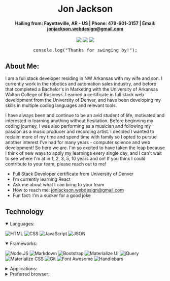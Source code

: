 <div align="center">
 
#  **Jon Jackson** 


#### Hailing from: Fayetteville, AR - US | Phone: 479-601-3157 | Email: jonjackson.webdesign@gmail.com
 
 <a href="https://jonjacksondev.com/" target="_blank" alt="Github Portfolio"><img src="https://img.shields.io/badge/-PORTFOLIO-181717?logo=GitHub"></a>
 <a href="https://www.linkedin.com/in/jonathanjackson25/" target="_blank" alt="LinkedIn"><img src="https://img.shields.io/badge/-LINKEDIN-0A66C2?logo=LinkedIn"></a>
 <a href="mailto:jonjackson.webdesign@gmail.com" target="_blank" alt="Gmail"><img src="https://img.shields.io/badge/-GMAIL-EA4335?logo=Gmail"></a>
 
 

</div>
<div align="center">
 <pre>console.log("Thanks for swinging by!");</pre>
</div>

## About Me:
I am a full stack developer residing in NW Arkansas with my wife and son. I currently work in the robotics and automation sales industry, and before that completed a Bachelor's in Marketing with the University of Arkansas Walton College of Business. I earned a certificate in full stack web development from the University of Denver, and have been developing my skills in multiple coding languages and relevant tools.

I have always been and continue to be an avid student of life, motivated and interested in learning anything without hesitation. Before beginning my coding journey, I was also performing as a musician and following my passion as a music producer and recording artist. I decided I wanted to reclaim more of my time and spend time with family so I opted to pursue another interest I've had for many years - computer science and web development! So here we are. I'm so excited to have taken the leap because I think of new ways to apply my learnings every single day, and I can't wait to see where I'm at in 1, 2, 3, 5, 10 years and on! If you think I could contribute to your team, please reach out to me!


- Full Stack Developer certificate from University of Denver
- I’m currently learning React 
- Ask me about what I can bring to your team
- How to reach me: jonjackson.webdesign@gmail.com
- Fun fact: I'm a sucker for a good joke


## Technology

<details open>
 <summary>Languages:</summary>

![HTML](https://img.shields.io/badge/HTML5-E34F26?style=for-the-badge&logo=html5&logoColor=white) ![CSS](https://img.shields.io/badge/CSS3-1572B6?style=for-the-badge&logo=css3&logoColor=white) ![JavaScript](https://img.shields.io/badge/JavaScript-323330?style=for-the-badge&logo=javascript&logoColor=F7DF1E) ![JSON](https://img.shields.io/badge/json-5E5C5C?style=for-the-badge&logo=json&logoColor=white)
</details>

<details open>
 <summary>Frameworks:</summary>

![Node.JS](https://img.shields.io/badge/Node.js-339933?style=for-the-badge&logo=nodedotjs&logoColor=white) ![Markdown](https://img.shields.io/badge/Markdown-000000?style=for-the-badge&logo=markdown&logoColor=white) ![Bootstrap](https://img.shields.io/badge/Bootstrap-563D7C?style=for-the-badge&logo=bootstrap&logoColor=white) ![Materialize UI](https://img.shields.io/badge/Material--UI-0081CB?style=for-the-badge&logo=material-ui&logoColor=white) ![jQuery](https://img.shields.io/badge/jQuery-0769AD?style=for-the-badge&logo=jquery&logoColor=white) ![Materialize CSS](https://img.shields.io/badge/-materialize--css-ff69b4?style=for-the-badge&logo=materialize--css&logoColor=white) ![Git](https://img.shields.io/badge/Git-F05032?style=for-the-badge&logo=git&logoColor=white) ![Font Awesome](https://img.shields.io/badge/Font_Awesome-339AF0?style=for-the-badge&logo=fontawesome&logoColor=white) ![Handlebars](https://img.shields.io/badge/Handlebars.js-f0772b?style=for-the-badge&logo=handlebarsdotjs&logoColor=black)
</details>

<details>
 <summary>Applications:</summary>

![Visual Studio](https://img.shields.io/badge/Visual_Studio-5C2D91?style=for-the-badge&logo=visual%20studio&logoColor=white) ![]() ![]()
</details>

<details>
 <summary>Preferred browser:</summary>

![Chrome](https://img.shields.io/badge/Google_chrome-4285F4?style=for-the-badge&logo=Google-chrome&logoColor=white)
</details>
